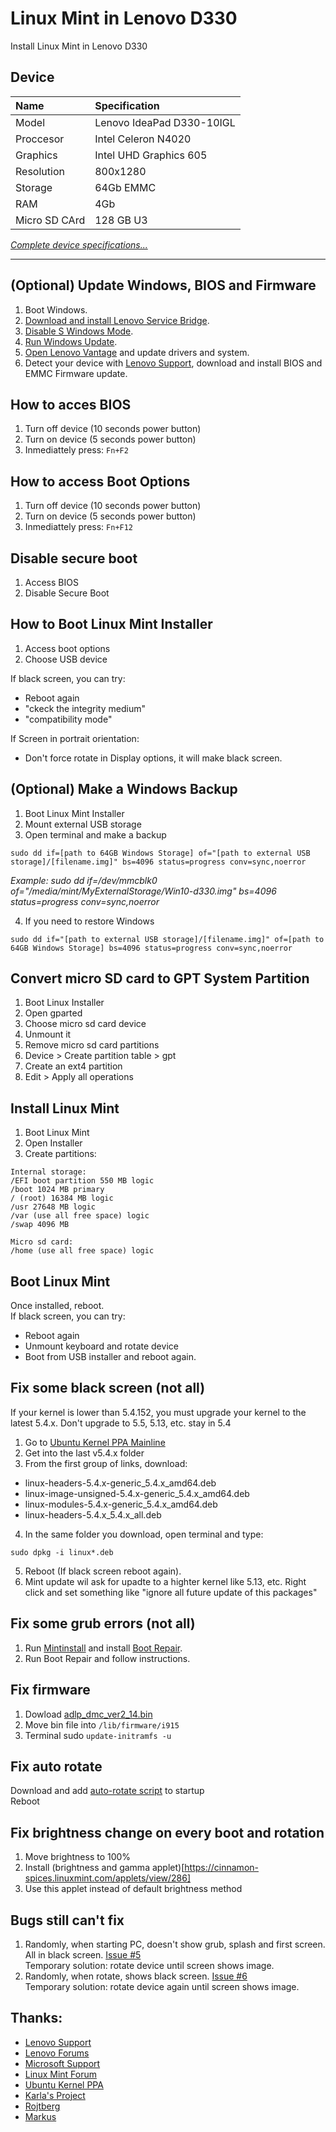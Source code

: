 # Linux Mint in Lenovo D330
Install Linux Mint in Lenovo D330

## Device

| Name | Specification |
| :--- | :--- |
| Model | Lenovo IdeaPad D330-10IGL |
| Proccesor | Intel Celeron N4020 |
| Graphics | Intel UHD Graphics 605 |
| Resolution | 800x1280 |
| Storage | 64Gb EMMC |
| RAM | 4Gb |
| Micro SD CArd | 128 GB U3 |

[*Complete device specifications...*](completedevicespecifications.md)

---

## (Optional) Update Windows, BIOS and Firmware
1. Boot Windows.
2. [Download and install Lenovo Service Bridge](https://support.lenovo.com/solutions/ht104055).
3. [Disable S Windows Mode](https://support.microsoft.com/en-us/windows/switching-out-of-s-mode-in-windows-4f56d9be-99ec-6983-119f-031bfb28a307).
4. [Run Windows Update](https://support.microsoft.com/en-us/windows/update-windows-3c5ae7fc-9fb6-9af1-1984-b5e0412c556a#WindowsVersion=Windows_10).
5. [Open Lenovo Vantage](https://www.microsoft.com/p/lenovo-vantage/9wzdncrfj4mv?rtc=1&activetab=pivot:overviewtab) and update drivers and system.
7. Detect your device with [Lenovo Support](https://support.lenovo.com/solutions/ht104055), download and install BIOS and EMMC Firmware update.

## How to acces BIOS
1. Turn off device (10 seconds power button)
2. Turn on device (5 seconds power button)
3. Inmediattely press:
`Fn+F2`

## How to access Boot Options
1. Turn off device (10 seconds power button)
2. Turn on device (5 seconds power button)
3. Inmediattely press:
`Fn+F12`

## Disable secure boot
1. Access BIOS
2. Disable Secure Boot

## How to Boot Linux Mint Installer
1. Access boot options
2. Choose USB device

If black screen, you can try:
* Reboot again
* "ckeck the integrity medium"
* "compatibility mode"

If Screen in portrait orientation:
* Don't force rotate in Display options, it will make black screen.

## (Optional) Make a Windows Backup
1. Boot Linux Mint Installer
2. Mount external USB storage 
3. Open terminal and make a backup<br>
```
sudo dd if=[path to 64GB Windows Storage] of="[path to external USB storage]/[filename.img]" bs=4096 status=progress conv=sync,noerror
```
*Example: sudo dd if=/dev/mmcblk0 of="/media/mint/MyExternalStorage/Win10-d330.img" bs=4096 status=progress conv=sync,noerror*

4. If you need to restore Windows<br>
```
sudo dd if="[path to external USB storage]/[filename.img]" of=[path to 64GB Windows Storage] bs=4096 status=progress conv=sync,noerror
```

## Convert micro SD card to GPT System Partition
1. Boot Linux Installer
2. Open gparted
3. Choose micro sd card device
4. Unmount it
5. Remove micro sd card partitions
6. Device > Create partition table > gpt
7. Create an ext4 partition
8. Edit > Apply all operations

## Install Linux Mint
1. Boot Linux Mint
2. Open Installer
3. Create partitions:
```
Internal storage:
/EFI boot partition 550 MB logic
/boot 1024 MB primary
/ (root) 16384 MB logic
/usr 27648 MB logic
/var (use all free space) logic
/swap 4096 MB

Micro sd card:
/home (use all free space) logic
```

## Boot Linux Mint
Once installed, reboot.<br>
If black screen, you can try:
* Reboot again
* Unmount keyboard and rotate device
* Boot from USB installer and reboot again.

## Fix some black screen (not all)
If your kernel is lower than 5.4.152, you must upgrade your kernel to the latest 5.4.x. Don't upgrade to 5.5, 5.13, etc. stay in 5.4<br>

1. Go to [Ubuntu Kernel PPA Mainline](https://kernel.ubuntu.com/~kernel-ppa/mainline/)
2. Get into the last v5.4.x folder
3. From the first group of links, download:
- linux-headers-5.4.x-generic_5.4.x_amd64.deb
- linux-image-unsigned-5.4.x-generic_5.4.x_amd64.deb
- linux-modules-5.4.x-generic_5.4.x_amd64.deb
- linux-headers-5.4.x_5.4.x_all.deb
4. In the same folder you download, open terminal and type:
```
sudo dpkg -i linux*.deb
```
5. Reboot (If black screen reboot again).
6. Mint update wil ask for upadte to a highter kernel like 5.13, etc. Right click and set something like "ignore all future update of this packages"

## Fix some grub errors (not all)
1. Run [Mintinstall](https://github.com/linuxmint/mintinstall) and install [Boot Repair](https://sourceforge.net/p/boot-repair/home/es/).
2. Run Boot Repair and follow instructions.

## Fix firmware
1. Dowload [adlp_dmc_ver2_14.bin](https://git.kernel.org/pub/scm/linux/kernel/git/firmware/linux-firmware.git/plain/i915/adlp_dmc_ver2_14.bin)
2. Move bin file into `/lib/firmware/i915`
3. Terminal sudo ```update-initramfs -u```

## Fix auto rotate
Download and add [auto-rotate script](https://github.com/lucasgabmoreno/linuxmint_lenovod330/blob/main/auto_rotate.sh) to startup<br>
Reboot

## Fix brightness change on every boot and rotation
1. Move brightness to 100%
2. Install (brightness and gamma applet)[https://cinnamon-spices.linuxmint.com/applets/view/286]
3. Use this applet instead of default brightness method

## Bugs still can't fix
1. Randomly, when starting PC, doesn't show grub, splash and first screen. All in black screen. [Issue #5](https://github.com/lucasgabmoreno/linuxmint_lenovod330/issues/5)<br>
Temporary solution: rotate device until screen shows image.
2. Randomly, when rotate, shows black screen. [Issue #6](https://github.com/lucasgabmoreno/linuxmint_lenovod330/issues/6)<br>
Temporary solution: rotate device again until screen shows image.
 
## Thanks:
- [Lenovo Support](https://support.lenovo.com)
- [Lenovo Forums](https://forums.lenovo.com/t5/Ubuntu/Linux-on-Ideapad-D330/m-p/4296738)
- [Microsoft Support](https://support.microsoft.com)
- [Linux Mint Forum](https://forums.linuxmint.com)
- [Ubuntu Kernel PPA](https://kernel.ubuntu.com/~kernel-ppa/mainline/)
- [Karla's Project](https://youtu.be/vFA-phErf9o)
- [Rojtberg](https://www.rojtberg.net/1652/ubuntu-on-the-lenovo-d330/)
- [Markus](https://gist.github.com/Links2004/5976ce97a14dabf773c3ff98d03c0f61)
